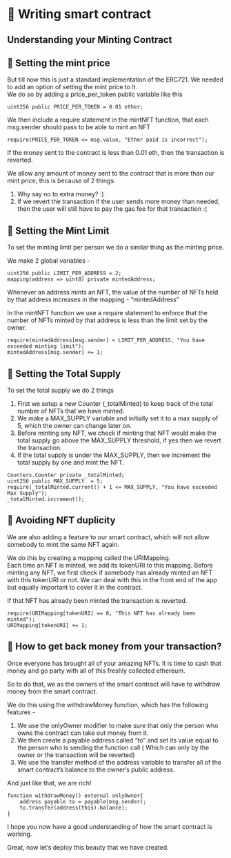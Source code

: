 ﻿# 🎉 Writing smart contract

## Understanding your Minting Contract

## 🤑 Setting the mint price

But till now this is just a standard implementation of the ERC721. We needed to add an option of setting the mint price to it.  
We do so by adding a price_per_token public variable like this

```solidity
uint256 public PRICE_PER_TOKEN = 0.01 ether;
```

We then include a require statement in the mintNFT function, that each msg.sender should pass to be able to mint an NFT

```solidity
require(PRICE_PER_TOKEN <= msg.value, "Ether paid is incorrect");
```

If the money sent to the contract is less than 0.01 eth, then the transaction is reverted.

We allow any amount of money sent to the contract that is more than our mint price, this is because of 2 things:

1.  Why say no to extra money? :)
2.  If we revert the transaction if the user sends more money than needed, then the user will still have to pay the gas fee for that transaction :(

## 🚦 Setting the Mint Limit

To set the minting limit per person we do a similar thing as the minting price.

We make 2 global variables -

```solidity
uint256 public LIMIT_PER_ADDRESS = 2;
mapping(address => uint8) private mintedAddress;
```

Whenever an address mints an NFT, the value of the number of NFTs held by that address increases in the mapping - “mintedAddress”

In the mintNFT function we use a require statement to enforce that the number of NFTs minted by that address is less than the limit set by the owner.

```solidity
require(mintedAddress[msg.sender] < LIMIT_PER_ADDRESS, "You have exceeded minting limit");
mintedAddress[msg.sender] += 1;
```

## 🌳 Setting the Total Supply

To set the total supply we do 2 things

1.  First we setup a new Counter (_totalMinted) to keep track of the total number of NFTs that we have minted.
2.  We make a MAX_SUPPLY variable and initially set it to a max supply of 5, which the owner can change later on.
3.  Before minting any NFT, we check if minting that NFT would make the total supply go above the MAX_SUPPLY threshold, if yes then we revert the transaction.
4.  If the total supply is under the MAX_SUPPLY, then we increment the total supply by one and mint the NFT.

```solidity
Counters.Counter private _totalMinted;
uint256 public MAX_SUPPLY  = 5;
require(_totalMinted.current() + 1 <= MAX_SUPPLY, "You have exceeded Max Supply");
_totalMinted.increment();
```

## 🙈 Avoiding NFT duplicity

We are also adding a feature to our smart contract, which will not allow somebody to mint the same NFT again.

We do this by creating a mapping called the URIMapping.  
Each time an NFT is minted, we add its tokenURI to this mapping. Before minting any NFT, we first check if somebody has already minted an NFT with this tokenURI or not. We can deal with this in the front end of the app but equally important to cover it in the contract.

If that NFT has already been minted the transaction is reverted.

```solidity
require(URIMapping[tokenURI] == 0, "This NFT has already been minted");
URIMapping[tokenURI] += 1;
```

## 💸 How to get back money from your transaction?

Once everyone has brought all of your amazing NFTs. It is time to cash that money and go party with all of this freshly collected ethereum.

So to do that, we as the owners of the smart contract will have to withdraw money from the smart contract.

We do this using the withdrawMoney function, which has the following features -

1.  We use the onlyOwner modifier to make sure that only the person who owns the contract can take out money from it.
2.  We then create a payable address called “to” and set its value equal to the person who is sending the function call ( Which can only by the owner or the transaction will be reverted)
3.  We use the transfer method of the address variable to transfer all of the smart contract’s balance to the owner’s public address.

And just like that, we are rich!

```solidity
function withdrawMoney() external onlyOwner{
    address payable to = payable(msg.sender);
    to.transfer(address(this).balance);
}
```

I hope you now have a good understanding of how the smart contract is working.

Great, now let’s deploy this beauty that we have created.


